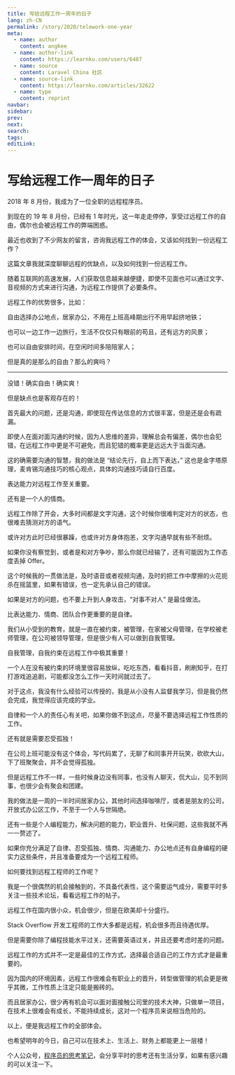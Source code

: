 ```yaml
---
title: 写给远程工作一周年的日子
lang: zh-CN
permalink: /story/2020/telework-one-year
meta:
  - name: author
    content: angkee
  - name: author-link
    content: https://learnku.com/users/6487
  - name: source
    content: Laravel China 社区
  - name: source-link
    content: https://learnku.com/articles/32622
  - name: type
    content: reprint
navbar:
sidebar:
prev:
next:
search:
tags:
editLink:
---
```

# 写给远程工作一周年的日子

<copyright :meta="$frontmatter.meta" />

2018 年 8 月份，我成为了一位全职的远程程序员。

到现在的 19 年 8 月份，已经有 1 年时光，这一年走走停停，享受过远程工作的自由，偶尔也会被远程工作的弊端困惑。

最近也收到了不少网友的留言，咨询我远程工作的体会，又该如何找到一份远程工作？

这篇文章我就深度聊聊远程的优缺点，以及如何找到一份远程工作。

随着互联网的高速发展，人们获取信息越来越便捷，即使不见面也可以通过文字、音视频的方式来进行沟通，为远程工作提供了必要条件。

远程工作的优势很多，比如：

自由选择办公地点，居家办公，不用在上班高峰期出行不用早起挤地铁；

也可以一边工作一边旅行，生活不仅仅只有眼前的苟且，还有远方的风景；

也可以自由安排时间，在空闲时间多陪陪家人；

但是真的是那么的自由？那么的爽吗？

---

没错！确实自由！确实爽！

但是缺点也是客观存在的！

首先最大的问题，还是沟通，即使现在传达信息的方式很丰富，但是还是会有疏漏。

即使人在面对面沟通的时候，因为人思维的差异，理解总会有偏差，偶尔也会犯错，在远程工作中更是不可避免，而且犯错的概率更是远远大于当面沟通。

这的确需要沟通的智慧，我的做法是 “结论先行，自上而下表达，” 这也是金字塔原理，麦肯锡沟通技巧的核心观点，具体的沟通技巧请自行百度。

表达能力对远程工作至关重要。

还有是一个人的情商。

远程工作除了开会，大多时间都是文字沟通，这个时候你很难判定对方的状态，也很难去猜测对方的语气。

或许对方此时已经很暴躁，也或许对方身体抱恙，文字沟通早就有些不耐烦。

如果你没有察觉到，或者是和对方争吵，那么你就已经输了，还有可能因为工作态度丢掉 Offer。

这个时候我的一贯做法是，及时语音或者视频沟通，及时的把工作中摩擦的火花扼杀在摇篮里，如果有错误，也一定先承认自己的错误。

如果是对方的问题，也不要上升到人身攻击，“对事不对人” 是最佳做法。

比表达能力、情商、团队合作更重要的是自律。

我们从小受到的教育，就是一直在被约束，被管理，在家被父母管理，在学校被老师管理，在公司被领导管理，但是很少有人可以做到自我管理。

自我管理，自我约束在远程工作中极其重要！

一个人在没有被约束的环境里很容易放纵，吃吃东西，看看抖音，刷刷知乎，在打打游戏追追剧，可能都没怎么工作一天时间就过去了。

对于这点，我没有什么经验可以传授的，我是从小没有人监督我学习，但是我仍然会完成，我觉得应该完成的学业。

自律和一个人的责任心有关吧，如果你做不到这点，尽量不要选择远程工作性质的工作。

还有就是需要忍受孤独！

在公司上班可能没有这个体会，写代码累了，无聊了和同事开开玩笑，砍砍大山，下了班聚聚会，并不会觉得孤独。

但是远程工作不一样，一些时候身边没有同事，也没有人聊天，侃大山，见不到同事，也很少会有聚会和团建。

我的做法是一周的一半时间居家办公，其他时间选择咖啡厅，或者是朋友的公司，开放式办公区工作，不至于一个人与世隔绝。

还有一些是个人编程能力，解决问题的能力，职业晋升、社保问题，这些我就不再一一赘述了。

如果你充分满足了自律、忍受孤独、情商、沟通能力、办公地点还有自身编程的硬实力这些条件，并且准备要成为一个远程工程师。

如何要找到远程工程师的工作呢？

我是一个很偶然的机会接触到的，不具备代表性，这个需要运气成分，需要平时多关注一些技术论坛，看看远程工作的帖子。

远程工作在国内很小众，机会很少，但是在欧美却十分盛行。

Stack Overflow 开发工程师的工作大多都是远程，机会很多而且待遇优厚。

但是需要你除了编程技能水平过关，还需要英语过关，并且还要考虑时差的问题。

远程工作的方式并不一定是最佳的工作方式，选择最合适自己的工作方式才是最重要的。

因为国内的环境因素，远程工作很难会有职业上的晋升，转型做管理的机会更是微乎其微，工作性质上注定只能是搬砖的。

而且居家办公，很少再有机会可以面对面接触公司里的技术大神，只做单一项目，在技术上很难会有成长，不能持续成长，这对一个程序员来说相当危险的。

以上，便是我远程工作的全部体会。

也希望明年的今日，自己可以在技术上、生活上、财务上都能更上一层楼！

个人公众号，[程序员的思考笔记](https://mp.weixin.qq.com/s?__biz=MzA3MDQ0NjQ5OA==&mid=2247483784&idx=1&sn=4b8dd5ff357d4052948041cc6c6610f9&chksm=9f3dfd45a84a74530b2edfc0c7604a73ee1df2a666c188f46da04d826d3c881e3ab8719a2d22&token=1408989201&lang=zh_CN#rd)，会分享平时的思考还有生活分享，如果有感兴趣的可以关注一下。